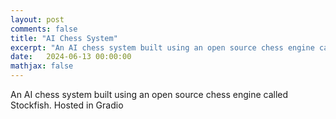 ```yaml
---
layout: post
comments: false
title: "AI Chess System"
excerpt: "An AI chess system built using an open source chess engine called Stockfish. Hosted in Gradio."
date:   2024-06-13 00:00:00
mathjax: false
---
```


An AI chess system built using an open source chess engine called Stockfish. Hosted in Gradio